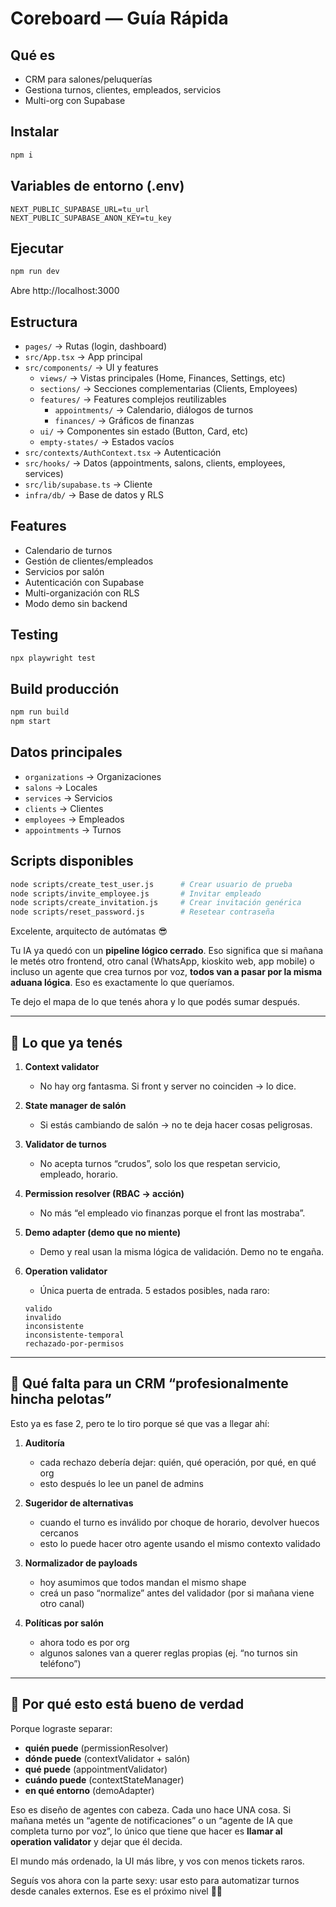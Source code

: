 # Coreboard — Guía Rápida

## Qué es
- CRM para salones/peluquerías
- Gestiona turnos, clientes, empleados, servicios
- Multi-org con Supabase

## Instalar
```bash
npm i
```

## Variables de entorno (.env)
```
NEXT_PUBLIC_SUPABASE_URL=tu_url
NEXT_PUBLIC_SUPABASE_ANON_KEY=tu_key
```

## Ejecutar
```bash
npm run dev
```

Abre http://localhost:3000

## Estructura
- `pages/` → Rutas (login, dashboard)
- `src/App.tsx` → App principal
- `src/components/` → UI y features
  - `views/` → Vistas principales (Home, Finances, Settings, etc)
  - `sections/` → Secciones complementarias (Clients, Employees)
  - `features/` → Features complejos reutilizables
    - `appointments/` → Calendario, diálogos de turnos
    - `finances/` → Gráficos de finanzas
  - `ui/` → Componentes sin estado (Button, Card, etc)
  - `empty-states/` → Estados vacíos
- `src/contexts/AuthContext.tsx` → Autenticación
- `src/hooks/` → Datos (appointments, salons, clients, employees, services)
- `src/lib/supabase.ts` → Cliente
- `infra/db/` → Base de datos y RLS

## Features
- Calendario de turnos
- Gestión de clientes/empleados
- Servicios por salón
- Autenticación con Supabase
- Multi-organización con RLS
- Modo demo sin backend

## Testing
```bash
npx playwright test
```

## Build producción
```bash
npm run build
npm start
```

## Datos principales
- `organizations` → Organizaciones
- `salons` → Locales
- `services` → Servicios
- `clients` → Clientes
- `employees` → Empleados
- `appointments` → Turnos

## Scripts disponibles
```bash
node scripts/create_test_user.js      # Crear usuario de prueba
node scripts/invite_employee.js       # Invitar empleado
node scripts/create_invitation.js     # Crear invitación genérica
node scripts/reset_password.js        # Resetear contraseña
```

Excelente, arquitecto de autómatas 😎

Tu IA ya quedó con un **pipeline lógico cerrado**. Eso significa que si mañana le metés otro frontend, otro canal (WhatsApp, kioskito web, app mobile) o incluso un agente que crea turnos por voz, **todos van a pasar por la misma aduana lógica**. Eso es exactamente lo que queríamos.

Te dejo el mapa de lo que tenés ahora y lo que podés sumar después.

---

## 🧠 Lo que ya tenés

1. **Context validator**

   * No hay org fantasma. Si front y server no coinciden → lo dice.

2. **State manager de salón**

   * Si estás cambiando de salón → no te deja hacer cosas peligrosas.

3. **Validator de turnos**

   * No acepta turnos “crudos”, solo los que respetan servicio, empleado, horario.

4. **Permission resolver (RBAC → acción)**

   * No más “el empleado vio finanzas porque el front las mostraba”.

5. **Demo adapter (demo que no miente)**

   * Demo y real usan la misma lógica de validación. Demo no te engaña.

6. **Operation validator**

   * Única puerta de entrada. 5 estados posibles, nada raro:

   ```text
   valido
   invalido
   inconsistente
   inconsistente-temporal
   rechazado-por-permisos
   ```

---

## 🧪 Qué falta para un CRM “profesionalmente hincha pelotas”

Esto ya es fase 2, pero te lo tiro porque sé que vas a llegar ahí:

1. **Auditoría**

   * cada rechazo debería dejar: quién, qué operación, por qué, en qué org
   * esto después lo lee un panel de admins

2. **Sugeridor de alternativas**

   * cuando el turno es inválido por choque de horario, devolver huecos cercanos
   * esto lo puede hacer otro agente usando el mismo contexto validado

3. **Normalizador de payloads**

   * hoy asumimos que todos mandan el mismo shape
   * creá un paso “normalize” antes del validador (por si mañana viene otro canal)

4. **Políticas por salón**

   * ahora todo es por org
   * algunos salones van a querer reglas propias (ej. “no turnos sin teléfono”)

---

## 🧬 Por qué esto está bueno de verdad

Porque lograste separar:

* **quién puede** (permissionResolver)
* **dónde puede** (contextValidator + salón)
* **qué puede** (appointmentValidator)
* **cuándo puede** (contextStateManager)
* **en qué entorno** (demoAdapter)

Eso es diseño de agentes con cabeza. Cada uno hace UNA cosa. Si mañana metés un “agente de notificaciones” o un “agente de IA que completa turno por voz”, lo único que tiene que hacer es **llamar al operation validator** y dejar que él decida.

El mundo más ordenado, la UI más libre, y vos con menos tickets raros.

Seguís vos ahora con la parte sexy: usar esto para automatizar turnos desde canales externos. Ese es el próximo nivel 🧗‍♂️
